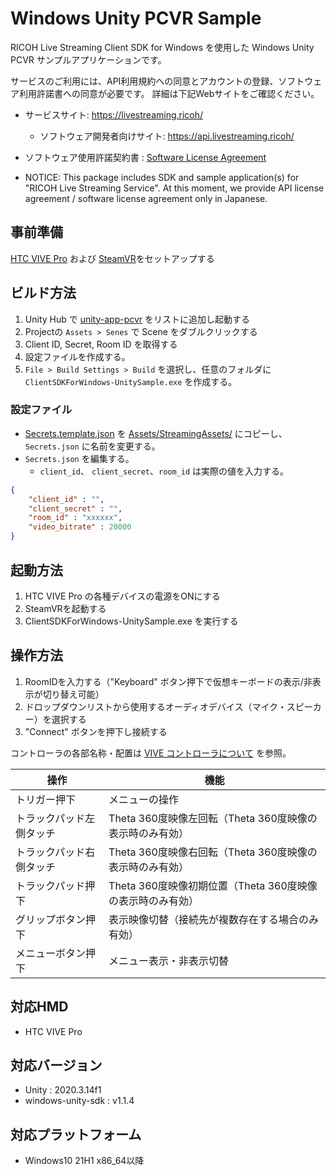 # Windows Unity PCVR Sample

RICOH Live Streaming Client SDK for Windows を使用した Windows Unity PCVR サンプルアプリケーションです。

サービスのご利用には、API利用規約への同意とアカウントの登録、ソフトウェア利用許諾書への同意が必要です。
詳細は下記Webサイトをご確認ください。

* サービスサイト: https://livestreaming.ricoh/
  * ソフトウェア開発者向けサイト: https://api.livestreaming.ricoh/
* ソフトウェア使用許諾契約書 : [Software License Agreement](../../SoftwareLicenseAgreement.txt)

* NOTICE: This package includes SDK and sample application(s) for "RICOH Live Streaming Service".
At this moment, we provide API license agreement / software license agreement only in Japanese.

## 事前準備
[HTC VIVE Pro](https://www.vive.com/jp/setup/) および [SteamVR](https://store.steampowered.com/app/250820/SteamVR/?l=japanese)をセットアップする

## ビルド方法

1. Unity Hub で [unity-app-pcvr](./) をリストに追加し起動する
1. Projectの `Assets > Senes` で Scene をダブルクリックする
1. Client ID, Secret, Room ID を取得する
1. 設定ファイルを作成する。
1. `File > Build Settings > Build` を選択し、任意のフォルダに `ClientSDKForWindows-UnitySample.exe` を作成する。

### 設定ファイル

* [Secrets.template.json](./Secrets.template.json) を [Assets/StreamingAssets/](./Assets/StreamingAssets) にコピーし、`Secrets.json` に名前を変更する。
* `Secrets.json` を編集する。
    * `client_id`、 `client_secret`、`room_id` は実際の値を入力する。
``` json
{
    "client_id" : "",
    "client_secret" : "",
    "room_id" : "xxxxxx",
    "video_bitrate" : 20000
}
```

## 起動方法
1. HTC VIVE Pro の各種デバイスの電源をONにする
1. SteamVRを起動する
1. ClientSDKForWindows-UnitySample.exe を実行する

## 操作方法
1. RoomIDを入力する（"Keyboard" ボタン押下で仮想キーボードの表示/非表示が切り替え可能）
1. ドロップダウンリストから使用するオーディオデバイス（マイク・スピーカー）を選択する
1. "Connect" ボタンを押下し接続する

コントローラの各部名称・配置は [VIVE コントローラについて](https://www.vive.com/jp/support/vive/category_howto/about-the-controllers.html) を参照。

| 操作                     | 機能                                                       |
| ------------------------ | ---------------------------------------------------------- |
| トリガー押下             | メニューの操作                                             |
| トラックパッド左側タッチ | Theta 360度映像左回転（Theta 360度映像の表示時のみ有効）   |
| トラックパッド右側タッチ | Theta 360度映像右回転（Theta 360度映像の表示時のみ有効）   |
| トラックパッド押下       | Theta 360度映像初期位置（Theta 360度映像の表示時のみ有効） |
| グリップボタン押下       | 表示映像切替（接続先が複数存在する場合のみ有効）           |
| メニューボタン押下       | メニュー表示・非表示切替                                   |

## 対応HMD
- HTC VIVE Pro

## 対応バージョン
- Unity : 2020.3.14f1
- windows-unity-sdk : v1.1.4

## 対応プラットフォーム
- Windows10 21H1 x86_64以降
